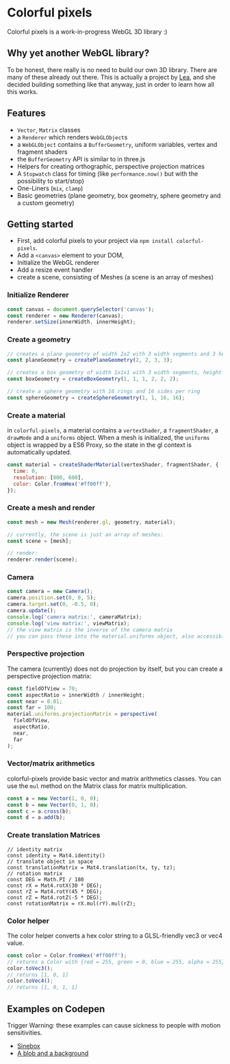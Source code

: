 # Colorful pixels

Colorful pixels is a work-in-progress WebGL 3D library :)

## Why yet another WebGL library?

To be honest, there really is no need to build our own 3D library. There are many of these already out there.
This is actually a project by [Lea](https://github.com/terabaud), and she decided building something like that anyway, just in order to learn how all this works.

## Features

- `Vector`, `Matrix` classes
- a `Renderer` which renders `WebGLObject`s
- a `WebGLObject` contains a `BufferGeometry`, uniform variables, vertex and fragment shaders
- the `BufferGeometry` API is similar to in three.js
- Helpers for creating orthographic, perspective projection matrices
- A `Stopwatch` class for timing (like `performance.now()` but with the possibility to start/stop)
- One-Liners (`mix`, `clamp`)
- Basic geometries (plane geometry, box geometry, sphere geometry and a custom geometry)

## Getting started

- First, add colorful pixels to your project via `npm install colorful-pixels`.
- Add a `<canvas>` element to your DOM,
- Initialize the WebGL renderer
- Add a resize event handler
- create a scene, consisting of Meshes (a scene is an array of meshes)

### Initialize Renderer

```js
const canvas = document.querySelector('canvas');
const renderer = new Renderer(canvas);
renderer.setSize(innerWidth, innerHeight);
```

### Create a geometry

```js
// creates a plane geometry of width 2x2 with 3 width segments and 3 height segments
const planeGeometry = createPlaneGeometry(2, 2, 3, 3);

// creates a box geometry of width 1x1x1 with 3 width segments, height segments and depth segments
const boxGeometry = createBoxGeometry(1, 1, 1, 2, 2, 2);

// create a sphere geometry with 16 rings and 16 sides per ring
const sphereGeometry = createSphereGeometry(1, 1, 16, 16);
```

### Create a material

in `colorful-pixels`, a material contains a `vertexShader`, a `fragmentShader`, a `drawMode` and a `uniforms` object.
When a mesh is initialized, the `uniforms` object is wrapped by a ES6 Proxy, so the state in the gl context is automatically updated.

```js
const material = createShaderMaterial(vertexShader, fragmentShader, {
  time: 0,
  resolution: [800, 600],
  color: Color.fromHex('#ff00ff'),
});
```

### Create a mesh and render

```js
const mesh = new Mesh(renderer.gl, geometry, material);

// currently, the scene is just an array of meshes:
const scene = [mesh];

// render:
renderer.render(scene);
```

### Camera

```js
const camera = new Camera();
camera.position.set(0, 0, 5);
camera.target.set(0, -0.5, 0);
camera.update();
console.log('camera matrix:', cameraMatrix);
console.log('view matrix:', viewMatrix);
// the view matrix is the inverse of the camera matrix
// you can pass these into the material.uniforms object, also accessible from the mesh.uniforms object.
```

### Perspective projection

The camera (currently) does not do projection by itself, but you can create a perspective projection matrix:

```js
const fieldOfView = 70;
const aspectRatio = innerWidth / innerHeight;
const near = 0.01;
const far = 100;
material.uniforms.projectionMatrix = perspective(
  fieldOfView,
  aspectRatio,
  near,
  far
);
```

### Vector/matrix arithmetics

colorful-pixels provide basic vector and matrix arithmetics classes.
You can use the `mul` method on the Matrix class for matrix multiplication.

```js
const a = new Vector(1, 0, 0);
const b = new Vector(0, 1, 0);
const c = a.cross(b);
const d = a.add(b);
```

### Create translation Matrices

```
// identity matrix
const identity = Mat4.identity()
// translate object in space
const translationMatrix = Mat4.translation(tx, ty, tz);
// rotation matrix
const DEG = Math.PI / 180
const rX = Mat4.rotX(30 * DEG);
const rZ = Mat4.rotY(45 * DEG);
const rZ = Mat4.rotZ(-5 * DEG);
const rotationMatrix = rX.mul(rY).mul(rZ);
```

### Color helper

The color helper converts a hex color string to a GLSL-friendly vec3 or vec4 value.

```js
const color = Color.fromHex('#ff00ff');
// returns a Color with {red = 255, green = 0, blue = 255, alpha = 255}
color.toVec3();
// returns [1, 0, 1]
color.toVec4();
// returns [1, 0, 1, 1]
```

## Examples on Codepen

Trigger Warning: these examples can cause sickness to people with motion sensitivities.

- [Sinebox](https://codepen.io/terabaud/pen/LYxeYGX)
- [A blob and a background](https://codepen.io/terabaud/pen/YzNEyqm)
